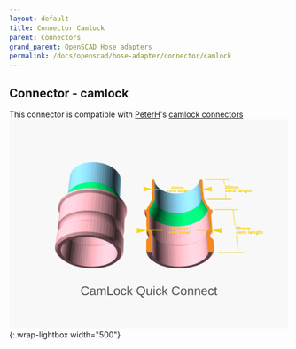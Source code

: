 ```yaml
---
layout: default
title: Connector Camlock
parent: Connectors
grand_parent: OpenSCAD Hose adapters
permalink: /docs/openscad/hose-adapter/connector/camlock
---
```

## Connector - camlock
This connector is compatible with [PeterH](https://www.printables.com/@PeterH)'s [camlock connectors](https://www.printables.com/model/461256-shopvac-50mm-camlock-connectors-with-magnetic-catc)<br>
![camlock](/assets/openscad/hose-adapters/vacuum_hose_adapter-camlock_demo_text.gif){:.wrap-lightbox width="500"}<br>
